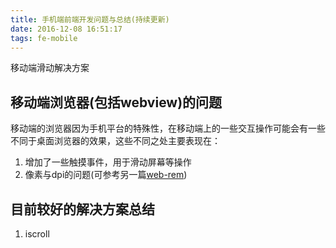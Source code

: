 ```yaml
---
title: 手机端前端开发问题与总结(持续更新)
date: 2016-12-08 16:51:17
tags: fe-mobile
---
```

移动端滑动解决方案
## 移动端浏览器(包括webview)的问题
移动端的浏览器因为手机平台的特殊性，在移动端上的一些交互操作可能会有一些不同于桌面浏览器的效果，这些不同之处主要表现在：
1. 增加了一些触摸事件，用于滑动屏幕等操作
2. 像素与dpi的问题(可参考另一篇[web-rem](http://notes.feaswcy.com/public/2016/12/03/web-rem/))



## 目前较好的解决方案总结
1. iscroll